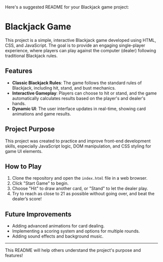 Here's a suggested README for your Blackjack game project:


# Blackjack Game

This project is a simple, interactive Blackjack game developed using HTML, CSS, and JavaScript. The goal is to provide an engaging single-player experience, where players can play against the computer (dealer) following traditional Blackjack rules.

## Features

- **Classic Blackjack Rules**: The game follows the standard rules of Blackjack, including hit, stand, and bust mechanics.
- **Interactive Gameplay**: Players can choose to hit or stand, and the game automatically calculates results based on the player's and dealer's hands.
- **Dynamic UI**: The user interface updates in real-time, showing card animations and game results.

## Project Purpose

This project was created to practice and improve front-end development skills, especially JavaScript logic, DOM manipulation, and CSS styling for game UI elements.

## How to Play

1. Clone the repository and open the `index.html` file in a web browser.
2. Click "Start Game" to begin.
3. Choose "Hit" to draw another card, or "Stand" to let the dealer play.
4. Try to reach as close to 21 as possible without going over, and beat the dealer’s score!

## Future Improvements

- Adding advanced animations for card dealing.
- Implementing a scoring system and options for multiple rounds.
- Adding sound effects and background music.

---

This README will help others understand the project's purpose and features!
